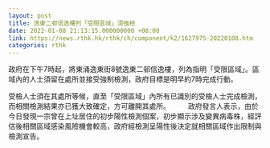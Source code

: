 ```yaml
---
layout: post
title: 逸東二邨信逸樓列「受限區域」須強檢
date: 2022-01-08 21:13:15.000000000 +08:00
link: https://news.rthk.hk/rthk/ch/component/k2/1627975-20220108.htm
categories: rthk
---
```


​政府在下午7時起，將東涌逸東街8號逸東二邨信逸樓，列為指明「受限區域」。區域內的人士須留在處所並接受強制檢測，政府目標是明早約7時完成行動。

受檢人士須在其處所等候，直至「受限區域」內所有已識別的受檢人士完成檢測，而相關檢測結果亦已獲大致確定，方可離開其處所。
　　 
政府發言人表示，由於今日發現一宗曾在上址居住的初步陽性檢測個案，初步顯示涉及變異病毒株，經評估後相關區域感染風險機會較高，政府經檢測呈陽性後決定就相關區域作出限制與檢測宣告。
